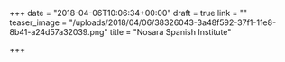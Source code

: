 +++
date = "2018-04-06T10:06:34+00:00"
draft = true
link = ""
teaser_image = "/uploads/2018/04/06/38326043-3a48f592-37f1-11e8-8b41-a24d57a32039.png"
title = "Nosara Spanish Institute"

+++

